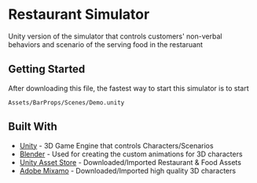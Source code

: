 # Restaurant Simulator

Unity version of the simulator that controls customers' non-verbal behaviors and scenario of the serving food in the restaruant

## Getting Started

After downloading this file, the fastest way to start this simulator is to start

```
Assets/BarProps/Scenes/Demo.unity
```

## Built With

* [Unity](https://unity.com/) - 3D Game Engine that controls Characters/Scenarios
* [Blender](https://www.blender.org/) - Used for creating the custom animations for 3D characters
* [Unity Asset Store](https://assetstore.unity.com/) - Downloaded/Imported Restaurant & Food Assets
* [Adobe Mixamo](https://www.mixamo.com/) - Downloaded/Imported high quality 3D characters
